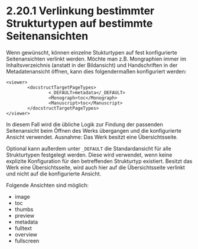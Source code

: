 # 2.20.1 Verlinkung bestimmter Strukturtypen auf bestimmte Seitenansichten

Wenn gewünscht, können einzelne Stukturtypen auf fest konfigurierte Seitenansichten verlinkt werden. Möchte man z.B. Mongraphien immer im Inhaltsverzeichnis \(anstatt in der Bildansicht\) und Handschriften in der Metadatenansicht öffnen, kann dies folgendermaßen konfiguriert werden:

```markup
<viewer>
        <docstructTargetPageTypes>
                <_DEFAULT>metadata</_DEFAULT>
                <Monograph>toc</Monograph>
                <Manuscript>toc</Manuscript>
        </docstructTargetPageTypes>
</viewer>
```

In diesem Fall wird die übliche Logik zur Findung der passenden Seitenansicht beim Öffnen des Werks übergangen und die konfigurierte Ansicht verwendet. Ausnahme: Das Werk besitzt eine Übersichtsseite.

Optional kann außerdem unter `_DEFAULT` die Standardansicht für alle Strukturtypen festgelegt werden. Diese wird verwendet, wenn keine explizite Konfiguration für den betreffenden Strukturtyp existiert. Besitzt das Werk eine Übersichtsseite, wird auch hier auf die Übersichtsseite verlinkt und nicht auf die konfigurierte Ansicht.

Folgende Ansichten sind möglich: 

* image
* toc
* thumbs
* preview
* metadata
* fulltext
* overview
* fullscreen

